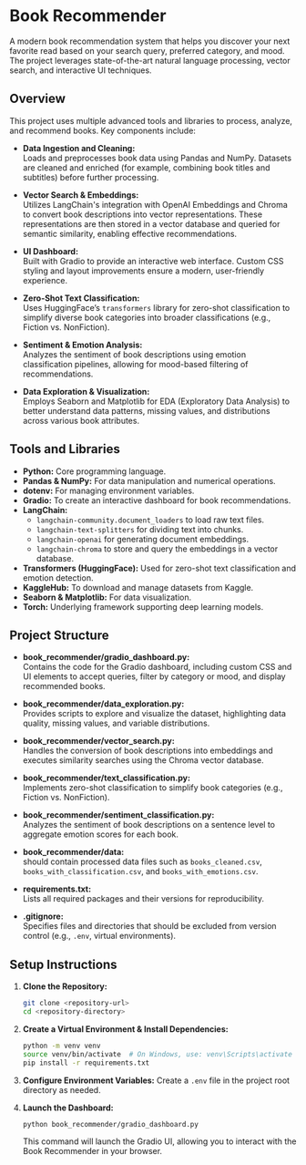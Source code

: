 # Book Recommender

A modern book recommendation system that helps you discover your next favorite read based on your search query, preferred category, and mood. The project leverages state-of-the-art natural language processing, vector search, and interactive UI techniques.

## Overview

This project uses multiple advanced tools and libraries to process, analyze, and recommend books. Key components include:

- **Data Ingestion and Cleaning:**  
  Loads and preprocesses book data using Pandas and NumPy. Datasets are cleaned and enriched (for example, combining book titles and subtitles) before further processing.

- **Vector Search & Embeddings:**  
  Utilizes LangChain's integration with OpenAI Embeddings and Chroma to convert book descriptions into vector representations. These representations are then stored in a vector database and queried for semantic similarity, enabling effective recommendations.

- **UI Dashboard:**  
  Built with Gradio to provide an interactive web interface. Custom CSS styling and layout improvements ensure a modern, user-friendly experience.

- **Zero-Shot Text Classification:**  
  Uses HuggingFace’s `transformers` library for zero-shot classification to simplify diverse book categories into broader classifications (e.g., Fiction vs. NonFiction).

- **Sentiment & Emotion Analysis:**  
  Analyzes the sentiment of book descriptions using emotion classification pipelines, allowing for mood-based filtering of recommendations.

- **Data Exploration & Visualization:**  
  Employs Seaborn and Matplotlib for EDA (Exploratory Data Analysis) to better understand data patterns, missing values, and distributions across various book attributes.

## Tools and Libraries

- **Python:** Core programming language.
- **Pandas & NumPy:** For data manipulation and numerical operations.
- **dotenv:** For managing environment variables.
- **Gradio:** To create an interactive dashboard for book recommendations.
- **LangChain:**  
  - `langchain-community.document_loaders` to load raw text files.  
  - `langchain-text-splitters` for dividing text into chunks.  
  - `langchain-openai` for generating document embeddings.  
  - `langchain-chroma` to store and query the embeddings in a vector database.
- **Transformers (HuggingFace):** Used for zero-shot text classification and emotion detection.
- **KaggleHub:** To download and manage datasets from Kaggle.
- **Seaborn & Matplotlib:** For data visualization.
- **Torch:** Underlying framework supporting deep learning models.

## Project Structure

- **book_recommender/gradio_dashboard.py:**  
  Contains the code for the Gradio dashboard, including custom CSS and UI elements to accept queries, filter by category or mood, and display recommended books.

- **book_recommender/data_exploration.py:**  
  Provides scripts to explore and visualize the dataset, highlighting data quality, missing values, and variable distributions.

- **book_recommender/vector_search.py:**  
  Handles the conversion of book descriptions into embeddings and executes similarity searches using the Chroma vector database.

- **book_recommender/text_classification.py:**  
  Implements zero-shot classification to simplify book categories (e.g., Fiction vs. NonFiction).

- **book_recommender/sentiment_classification.py:**  
  Analyzes the sentiment of book descriptions on a sentence level to aggregate emotion scores for each book.

- **book_recommender/data:**  
  should contain processed data files such as `books_cleaned.csv`, `books_with_classification.csv`, and `books_with_emotions.csv`.

- **requirements.txt:**  
  Lists all required packages and their versions for reproducibility.

- **.gitignore:**  
  Specifies files and directories that should be excluded from version control (e.g., `.env`, virtual environments).

## Setup Instructions

1. **Clone the Repository:**
   ```bash
   git clone <repository-url>
   cd <repository-directory>
   ```

2. **Create a Virtual Environment & Install Dependencies:**
   ```bash
   python -m venv venv
   source venv/bin/activate  # On Windows, use: venv\Scripts\activate
   pip install -r requirements.txt
   ```

3. **Configure Environment Variables:**
   Create a `.env` file in the project root directory as needed.

4. **Launch the Dashboard:**
   ```bash
   python book_recommender/gradio_dashboard.py
   ```
   This command will launch the Gradio UI, allowing you to interact with the Book Recommender in your browser.


